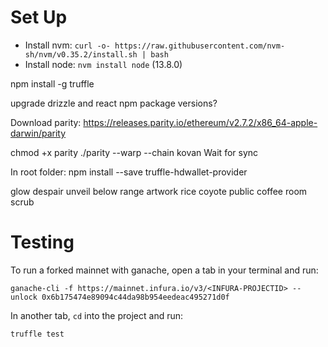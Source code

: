 # Set Up
- Install nvm:
`curl -o- https://raw.githubusercontent.com/nvm-sh/nvm/v0.35.2/install.sh | bash`
- Install node:
`nvm install node` (13.8.0)

npm install -g truffle

upgrade drizzle and react npm package versions?

Download parity:
https://releases.parity.io/ethereum/v2.7.2/x86_64-apple-darwin/parity

chmod +x parity
./parity --warp --chain kovan
Wait for sync

In root folder:
npm install --save truffle-hdwallet-provider


glow despair unveil below range artwork rice coyote public coffee room scrub

# Testing
To run a forked mainnet with ganache, open a tab in your terminal and run:

`ganache-cli -f https://mainnet.infura.io/v3/<INFURA-PROJECTID> --unlock 0x6b175474e89094c44da98b954eedeac495271d0f`

In another tab, `cd` into the project and run:

`truffle test`

